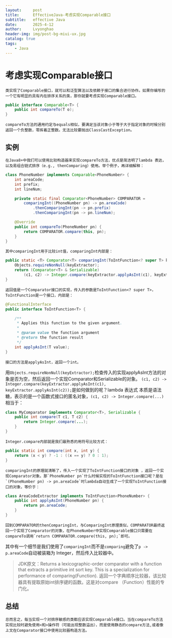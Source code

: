 ```yaml
---
layout:     post
title:      EffectiveJava-考虑实现Comparable接口
subtitle:   effective Java
date:       2025-4-12
author:     Lvyonghao
header-img: img/post-bg-miui-ux.jpg
catalog: true
tags:
    - Java 
---
```

# 考虑实现Comparable接口
    类实现了Comparable接口，就可以和泛型算法以及依赖于接口的集合进行协作。如果你编写的一个它有明显的具有内在排序关系的类，那你就要考虑实现Comparable接口。

```java
public interface Comparable<T> {
    public int compareTo(T o);
}
```
    compareTo方法的通用约定与equals相似，要满足当该对象小于等于大于指定对象的时候分别返回一个负整数，零挥着正整数。无法比较要抛出ClassCastException。

## 实例
    在Java8+中我们可以使用比较构造器来实现compareTo方法，优点是简洁明了lambda 表达，以及易组合链式排序（e.g., thenComparing）使用。举个例子，再详细解释：
```java
class PhoneNumber implements Comparable<PhoneNumber> {
    int areaCode;
    int prefix;
    int lineNum;

    private static final Comparator<PhoneNumber> COMPARATOR =
        comparingInt((PhoneNumber pn) -> pn.areaCode)
            .thenComparingInt(pn -> pn.prefix)
            .thenComparingInt(pn -> pn.lineNum);

    @Override
    public int compareTo(PhoneNumber pn) {
        return COMPARATOR.compare(this, pn);
    }
}
```
    其中comparingInt用于比较int值，comparingInt内部是：
```java
public static <T> Comparator<T> comparingInt(ToIntFunction<? super T> keyExtractor) {
    Objects.requireNonNull(keyExtractor);
    return (Comparator<T> & Serializable)
        (c1, c2) -> Integer.compare(keyExtractor.applyAsInt(c1), keyExtractor.applyAsInt(c2));
}
```
    返回值是一个Comparator接口的实现，传入的参数是ToIntFunction<? super T>，ToIntFunction是一个接口，内部是：
```java
@FunctionalInterface
public interface ToIntFunction<T> {

    /**
     * Applies this function to the given argument.
     *
     * @param value the function argument
     * @return the function result
     */
    int applyAsInt(T value);
}
```
    接口的方法是applyAsInt，返回一个int。
用`Objects.requireNonNull(keyExtractor);`检查传入的实现applyAsInt方法的对象是否为空，然后返回一个实现Comparator和Serializable的对象。
`(c1, c2) -> Integer.compare(keyExtractor.applyAsInt(c1), keyExtractor.applyAsInt(c2));`是如何做到的呢？lambda 表达式 本质是语法糖，表示的是一个函数式接口的匿名对象，`(c1, c2) -> Integer.compare(...)`相当于：
```java
class MyComparator implements Comparator<T>, Serializable {
    public int compare(T c1, T c2) {
        return Integer.compare(...);
    }
}
```
    Integer.compare内部就是我们最熟悉的用符号比较方式：
```java
public static int compare(int x, int y) {
    return (x < y) ? -1 : ((x == y) ? 0 : 1);
}
```
    comparingInt的原理就清晰了，传入一个实现了ToIntFunction接口的对象 ，返回一个实现Comparator对象。那`PhoneNumber pn`什么时候实现的ToIntFunction接口呢？是在`(PhoneNumber pn) -> pn.areaCode`时lambda自动生成了一个实现ToIntFunction接口的对象，等价于：
```java
class AreaCodeExtractor implements ToIntFunction<PhoneNumber> {
    public int applyAsInt(PhoneNumber pn) {
        return pn.areaCode;
    }
}
```
    回到COMPARATOR的thenComparingInt，与ComparingInt原理类似，COMPARATOR最终返回一个实现了Comparator的对象，在PhoneNumber中实现Comparable接口只需要在compareTo调用`return COMPARATOR.compare(this, pn);`即可。
其中有一个细节是我们使用了`comparingInt`而不是`comparing`避免了`p -> p.areaCode`自动被装箱为 Integer，然后传入比较器中。
> JDK原文：Returns a lexicographic-order comparator with a function that extracts a primitive int sort key. This is a specialization for performance of comparing(Function).
> 返回一个字典顺序比较器，该比较器具有提取原始int排序键的函数。这是对compare （Function）性能的专门化。

## 总结
    总而言之，每当实现一个对排序敏感的类都应该实现Comparable接口。当在compareTo方法实现比较时避免使用<和>操作符（可能出现整数溢出），而是使用静态的compare方法,或者像上文在Comparator接口中使用比较器构造方法。